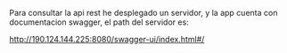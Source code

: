 Para consultar la api rest he desplegado un servidor, y la app cuenta con documentacion swagger,
el path del servidor es:

http://190.124.144.225:8080/swagger-ui/index.html#/